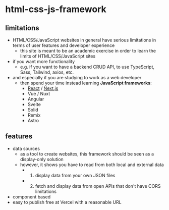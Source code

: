 # html-css-js-framework

## limitations

- HTML/CSS/JavaScript websites in general have serious limitations in terms of user features and developer experience
  - this site is meant to be an academic exercise in order to learn the limits of HTML/CSS/JavaScript sites
- if you want more functionality
  - e.g. if you want to have a backend CRUD API, to use TypeScript, Sass, Tailwind, axios, etc.
- and especially if you are studying to work as a web developer
	- then spend your time instead learning **JavaScript frameworks**:
		- [React](https://react.dev) / [Next.js](https://nextjs.org)
		- Vue / Nuxt
		- Angular
		- Svelte
		- Solid
		- Remix
		- Astro

## features

- data sources
	- as a tool to create websites, this framework should be seen as a display-only solution
	- however, it shows you have to read from both local and external data
    	- 1. display data from your own JSON files
    	- 2. fetch and display data from open APIs that don't have CORS limitations
- component based 
- easy to publish free at Vercel with a reasonable URL 
